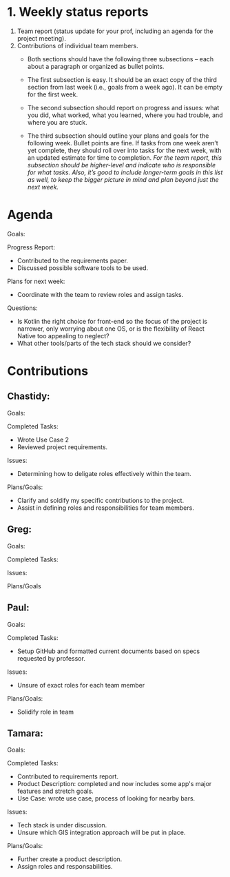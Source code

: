 # 1. Weekly status reports
<ol>

<li>Team report (status update for your prof, including an agenda for the project meeting). </li>

<li>Contributions of individual team members.

- Both sections should have the following three subsections – each about a paragraph or organized as bullet points.

-  The first subsection is easy. It should be an exact copy of the third section from last week (i.e., goals from a week ago). It can be empty for the first week.

- The second subsection should report on progress and issues: what you did, what worked, what you learned, where you had trouble, and where you are stuck.

- The third subsection should outline your plans and goals for the following week. Bullet points are fine. If tasks from one week aren’t yet complete, they should roll over into tasks for the next week, with an updated estimate for time to completion. *For the team report, this subsection should be higher-level and indicate who is responsible for what tasks. Also, it’s good to include longer-term goals in this list as well, to keep the bigger picture in mind and plan beyond just the next week.* </li>

</ol>

# Agenda
Goals:

Progress Report:
- Contributed to the requirements paper. 
- Discussed possible software tools to be used.

Plans for next week:
- Coordinate with the team to review roles and assign tasks. 

Questions:
- Is Kotlin the right choice for front-end so the focus of the project is narrower, only worrying about one OS, or is the flexibility of React Native too appealing to neglect?
- What other tools/parts of the tech stack should we consider?

# Contributions

## Chastidy: 
Goals:

Completed Tasks: 
- Wrote Use Case 2
- Reviewed project requirements.

Issues: 
- Determining how to deligate roles effectively within the team.

Plans/Goals: 
- Clarify and soldify my specific contributions to the project.
- Assist in defining roles and responsibilities for team members.

## Greg: 
Goals:

Completed Tasks:

Issues:

Plans/Goals

## Paul: 
Goals:

Completed Tasks:
- Setup GitHub and formatted current documents based on specs requested by professor.

Issues:
- Unsure of exact roles for each team member 

Plans/Goals:
- Solidify role in team

## Tamara:
Goals:

Completed Tasks:
- Contributed to requirements report.
- Product Description: completed and now includes some app's major features and stretch goals.
- Use Case: wrote use case, process of looking for nearby bars.

Issues:
  - Tech stack is under discussion.
  - Unsure which GIS integration approach will be put in place.

Plans/Goals:
  - Further create a product description. 
  - Assign roles and responsabilities.
